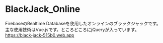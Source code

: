 # BlackJack_Online
FirebaseのRealtime Databaseを使用したオンラインのブラックジャックです。<br>
主な使用技術はVue.jsです。ところどころにjQueryが入っています。
<https://black-jack-515b0.web.app>